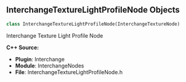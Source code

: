 ## InterchangeTextureLightProfileNode Objects

```python
class InterchangeTextureLightProfileNode(InterchangeTextureNode)
```

Interchange Texture Light Profile Node

**C++ Source:**

- **Plugin**: Interchange
- **Module**: InterchangeNodes
- **File**: InterchangeTextureLightProfileNode.h

<a id="unreal.InterchangeVariantSetNode"></a>